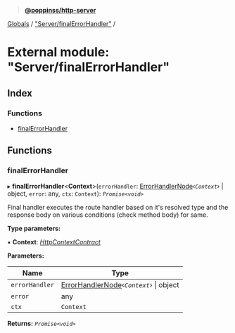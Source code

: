 > **[@poppinss/http-server](../README.md)**

[Globals](../README.md) / ["Server/finalErrorHandler"](_server_finalerrorhandler_.md) /

# External module: "Server/finalErrorHandler"

## Index

### Functions

* [finalErrorHandler](_server_finalerrorhandler_.md#finalerrorhandler)

## Functions

###  finalErrorHandler

▸ **finalErrorHandler**<**Context**>(`errorHandler`: [ErrorHandlerNode](_contracts_.md#errorhandlernode)‹*`Context`*› | object, `error`: any, `ctx`: `Context`): *`Promise<void>`*

Final handler executes the route handler based on it's resolved
type and the response body on various conditions (check method body)
for same.

**Type parameters:**

▪ **Context**: *[HttpContextContract](../interfaces/_contracts_.httpcontextcontract.md)*

**Parameters:**

Name | Type |
------ | ------ |
`errorHandler` | [ErrorHandlerNode](_contracts_.md#errorhandlernode)‹*`Context`*› \| object |
`error` | any |
`ctx` | `Context` |

**Returns:** *`Promise<void>`*